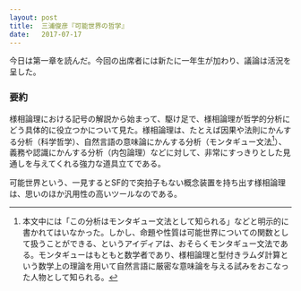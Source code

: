 ```yaml
---
layout: post
title:  三浦俊彦『可能世界の哲学』
date:   2017-07-17
---
```



今日は第一章を読んだ。今回の出席者には新たに一年生が加わり、議論は活況を呈した。


### 要約
様相論理における記号の解説から始まって、駆け足で、様相論理が哲学的分析にどう具体的に役立つかについて見た。様相論理は、たとえば因果や法則にかんする分析（科学哲学）、自然言語の意味論にかんする分析（モンタギュー文法[^1]）、義務や認識にかんする分析（内包論理）などに対して、非常にすっきりとした見通しを与えてくれる強力な道具立てである。

可能世界という、一見するとSF的で突拍子もない概念装置を持ち出す様相論理は、思いのほか汎用性の高いツールなのである。

[^1]: 本文中には「この分析はモンタギュー文法として知られる」などと明示的に書かれてはいなかった。しかし、命題や性質は可能世界についての関数として扱うことができる、というアイディアは、おそらくモンタギュー文法である。モンタギューはもともと数学者であり、様相論理と型付きラムダ計算という数学上の理論を用いて自然言語に厳密な意味論を与える試みをおこなった人物として知られる。
